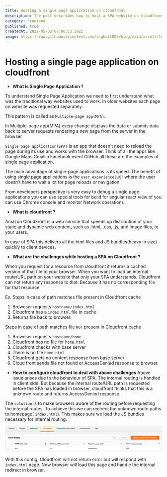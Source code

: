 ```yaml
---
title: Hosting a single page application on cloudfront
description: The post describes how to host a SPA website on cloudfront.
category: Frontend
published: true
createdAt: 2022-05-03T07:00:13.392Z
image: https://raw.githubusercontent.com/ssghait007/blog/main/assets/template.webp
---
```


  

# Hosting a single page application on cloudfront

  

-  **What is Single Page Application ?** 

  

To understand Single Page Application we need to first understand what was the traditional way websites used to work. In older websites each page on website was requested separately.

This pattern is called as `Multiple-page app(MPA)`.

In Multiple-page app(MPA) every change displays the data or submits data back to server requests rendering a new page from the server in the browser

  

`Single page application(SPA)` is an app that doesn't need to reload the page during its use and works with the browser. Think of all the apps like Google Maps Gmail a Facebook event GitHub all these are the examples of single page application.

  

The main advantage of single-page applications is its speed. The benefit of using single page applications is the `user experience(UX)` where the user doesn't have to wait a lot for page reloads or navigation

  

From developers perspective is very easy to debug a single page applications you can use special tools for build for angular react view of you can use Chrome console and monitor Network operations

  

-  **What is cloudfront ?**

Amazon CloudFront is a web service that speeds up distribution of your static and dynamic web content, such as .html, .css, .js, and image files, to your users.

  

In case of SPA this delivers all the html files and JS bundles(heavy in size) quickly to client devices.

  

-  **What are the challenges while hosting a SPA on Cloudfront ?**

When you request for a resource from cloudfront it returns a cached version of that file to your browser.
When you want to load an internal route/URL path on your website that only your SPA understands. Cloudfront can not return any response to that. Because it has no corresponding file for that resource

Ex. 
Steps in case of path matches file present in Cloudfront cache

 1. Broweser requests `hostname/index.html`
 2. Cloudfront has a `index.html` file in cache 
 3. Returns file back to browser.

Steps in case of path matches file `NOT` present in Cloudfront cache

 1. Broweser requests `hostname/home`
 2. Cloudfront has no file for `home.html`
 3. Cloudfront checks with base server 
 4. There is no file `home.html` 
 5. Cloudfront gets no content response from base server 
 6. Cloud front sends file not found or AccessDenied response to browser.

  

- **How to configure cloudfront to deal with above challenges**
Above issue arises due to the behaviour of SPA, The internal routing is handled in client side. 
But because the internal route/URL path is requested before the SPA has loaded in browser, cloudfront thinks that this is a unknown route and returns AccessDenied response.

The `solution` is to make browsers aware of the routing before requesting the internal routes. 
To achieve this we can redirect the unknown route paths to homepage( `index.html`). This makes sure we load the JS bundles necessary for internal routing.

![image alt text](https://raw.githubusercontent.com/ssghait007/blog/main/assets/cloudfront-err-page-config.png)

With this config, Cloudfront will not return error but will respond with `index.html` page. 
Now browser will load this page and handle the internal redirect in browser.
